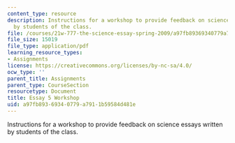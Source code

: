 ```yaml
---
content_type: resource
description: Instructions for a workshop to provide feedback on science essays written
  by students of the class.
file: /courses/21w-777-the-science-essay-spring-2009/a97fb89369340779a7911b59584d481e_MIT21W_777s09_assn23_essay5workshop.pdf
file_size: 15019
file_type: application/pdf
learning_resource_types:
- Assignments
license: https://creativecommons.org/licenses/by-nc-sa/4.0/
ocw_type: ''
parent_title: Assignments
parent_type: CourseSection
resourcetype: Document
title: Essay 5 Workshop
uid: a97fb893-6934-0779-a791-1b59584d481e
---
```

Instructions for a workshop to provide feedback on science essays written by students of the class.